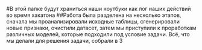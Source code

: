 #В этой папке будут храниться наши ноутбуки как лог наших действий во время хакатона
##Работа была разделена на несколько этапов, сначала мы проанализировали исходные таблицы, сгенерировали новые признаки, очистили датасет, затем мы приступили к проработкам различных моделей, которые подходили под условие задачи.
Всё, что мы делали для решения задачи, собрали в 3
